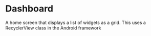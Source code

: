 # Dashboard
A home screen that displays a list of widgets as a grid. This uses a RecyclerView class in the Android framework
